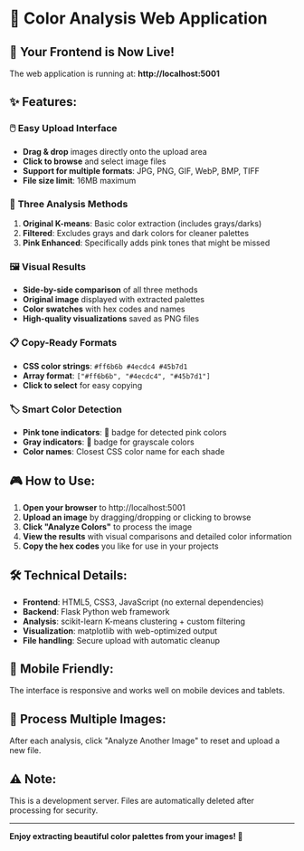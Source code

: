 # 🎨 Color Analysis Web Application

## 🚀 **Your Frontend is Now Live!**

The web application is running at: **http://localhost:5001**

## ✨ **Features:**

### 🖱️ **Easy Upload Interface**
- **Drag & drop** images directly onto the upload area
- **Click to browse** and select image files
- **Support for multiple formats**: JPG, PNG, GIF, WebP, BMP, TIFF
- **File size limit**: 16MB maximum

### 🎯 **Three Analysis Methods**
1. **Original K-means**: Basic color extraction (includes grays/darks)
2. **Filtered**: Excludes grays and dark colors for cleaner palettes
3. **Pink Enhanced**: Specifically adds pink tones that might be missed

### 🖼️ **Visual Results**
- **Side-by-side comparison** of all three methods
- **Original image** displayed with extracted palettes
- **Color swatches** with hex codes and names
- **High-quality visualizations** saved as PNG files

### 📋 **Copy-Ready Formats**
- **CSS color strings**: `#ff6b6b #4ecdc4 #45b7d1`
- **Array format**: `["#ff6b6b", "#4ecdc4", "#45b7d1"]`
- **Click to select** for easy copying

### 🏷️ **Smart Color Detection**
- **Pink tone indicators**: 🌸 badge for detected pink colors
- **Gray indicators**: 🔘 badge for grayscale colors
- **Color names**: Closest CSS color name for each shade

## 🎮 **How to Use:**

1. **Open your browser** to http://localhost:5001
2. **Upload an image** by dragging/dropping or clicking to browse
3. **Click "Analyze Colors"** to process the image
4. **View the results** with visual comparisons and detailed color information
5. **Copy the hex codes** you like for use in your projects

## 🛠️ **Technical Details:**

- **Frontend**: HTML5, CSS3, JavaScript (no external dependencies)
- **Backend**: Flask Python web framework
- **Analysis**: scikit-learn K-means clustering + custom filtering
- **Visualization**: matplotlib with web-optimized output
- **File handling**: Secure upload with automatic cleanup

## 📱 **Mobile Friendly:**
The interface is responsive and works well on mobile devices and tablets.

## 🔄 **Process Multiple Images:**
After each analysis, click "Analyze Another Image" to reset and upload a new file.

## ⚠️ **Note:**
This is a development server. Files are automatically deleted after processing for security.

---

**Enjoy extracting beautiful color palettes from your images! 🎨**

